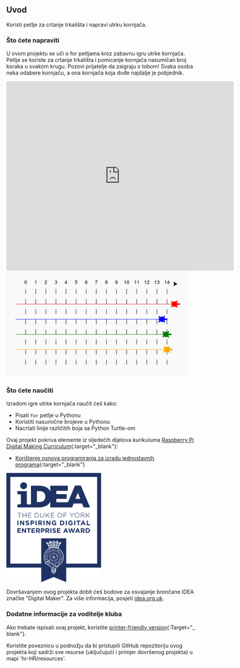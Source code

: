 ## Uvod

Koristi petlje za crtanje trkališta i napravi utrku kornjača.

### Što ćete napraviti

U ovom projektu se uči o for petljama kroz zabavnu igru utrke kornjača. Petlje se koriste za crtanje trkališta i pomicanje kornjača nasumičan broj koraka u svakom krugu. Pozovi prijatelje da zaigraju s tobom! Svaka osoba neka odabere kornjaču, a ona kornjača koja dođe najdalje je pobjednik.

<div class="trinket">
  <iframe src="https://trinket.io/embed/python/9339862606?outputOnly=true&start=result" width="600" height="500" frameborder="0" marginwidth="0" marginheight="0" allowfullscreen>
  </iframe>
  <img src="images/race-finished.png">
</div>

### Što ćete naučiti

Izradom igre utrke kornjača naučit ćeš kako:

+ Pisati `for` petlje u Pythonu
+ Koristiti nasumične brojeve u Pythonu
+ Nacrtati linije različitih boja sa Python Turtle-om

Ovaj projekt pokriva elemente iz sljedećih dijelova kurikuluma [Raspberry Pi Digital Making Curriculum](http://rpf.io/curriculum){:target="_blank"}:

+ [Korištenje osnova programiranja za izradu jednostavnih programa](https://www.raspberrypi.org/curriculum/programming/creator/){:target="_blank"}

![iDEA](images/idea.png)

Dovršavanjem ovog projekta dobit ćeš bodove za osvajanje brončane iDEA značke "Digital Maker". Za više informacija, posjeti [idea.org.uk](https://idea.org.uk).

### Dodatne informacije za voditelje kluba

Ako trebate ispisati ovaj projekt, koristite [printer-friendly version](https://projects.raspberrypi.org/en/projects/turtle-race/print){:Target="_ blank"}.

Koristite poveznicu u podnožju da bi pristupili GitHub repozitoriju ovog projekta koji sadrži sve resurse (uključujući i primjer dovršenog projekta) u mapi 'hr-HR/resources'.
